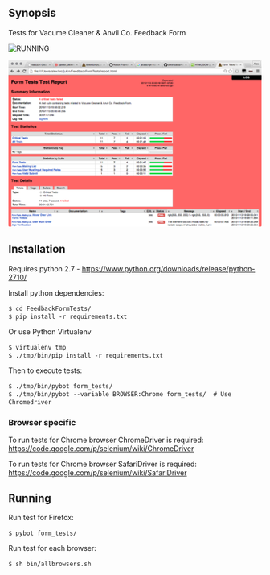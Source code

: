## Synopsis

Tests for Vacume Cleaner & Anvil Co. Feedback Form

![RUNNING](https://github.com/outerpasta/FeedbackFormTests/blob/master/demo/ScreenRec.gif)

![REPORT](https://github.com/outerpasta/FeedbackFormTests/blob/master/demo/Screen%20Shot%202015-11-13%20at%208.10.51%20PM.png)

## Installation

Requires python 2.7 - https://www.python.org/downloads/release/python-2710/

Install python dependencies:
```
$ cd FeedbackFormTests/
$ pip install -r requirements.txt
```
Or use Python Virtualenv
```
$ virtualenv tmp
$ ./tmp/bin/pip install -r requirements.txt
```
Then to execute tests:
```
$ ./tmp/bin/pybot form_tests/
$ ./tmp/bin/pybot --variable BROWSER:Chrome form_tests/  # Use Chromedriver
```
### Browser specific
To run tests for Chrome browser ChromeDriver is required:
	https://code.google.com/p/selenium/wiki/ChromeDriver

To run tests for Chrome browser SafariDriver is required:
	https://code.google.com/p/selenium/wiki/SafariDriver

## Running

Run test for Firefox:
```
$ pybot form_tests/
```

Run test for each browser:
```
$ sh bin/allbrowsers.sh
```